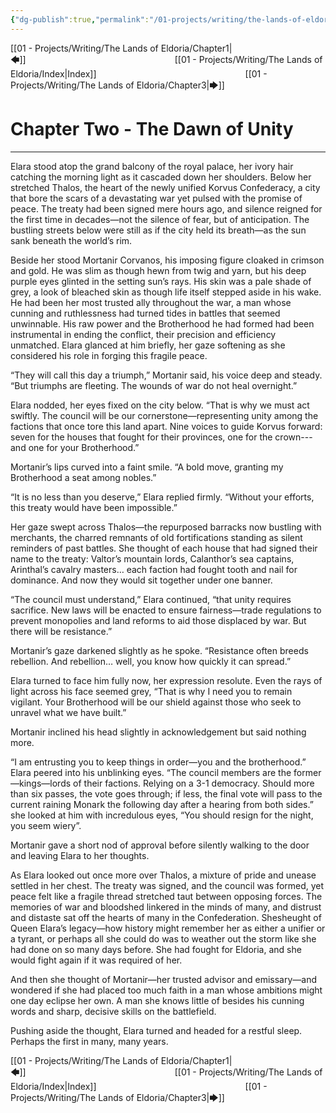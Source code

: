 ```yaml
---
{"dg-publish":true,"permalink":"/01-projects/writing/the-lands-of-eldoria/chapter2/"}
---
```


[[01 - Projects/Writing/The Lands of Eldoria/Chapter1\|🡄]]                 [[01 - Projects/Writing/The Lands of Eldoria/Index\|Index]]                 [[01 - Projects/Writing/The Lands of Eldoria/Chapter3\|🡆]]

# Chapter Two - The Dawn of Unity

---

Elara stood atop the grand balcony of the royal palace, her ivory hair catching the morning light as it cascaded down her shoulders. Below her stretched Thalos, the heart of the newly unified Korvus Confederacy, a city that bore the scars of a devastating war yet pulsed with the promise of peace. The treaty had been signed mere hours ago, and silence reigned for the first time in decades—not the silence of fear, but of anticipation. The bustling streets below were still as if the city held its breath—as the sun sank beneath the world’s rim.

Beside her stood Mortanir Corvanos, his imposing figure cloaked in crimson and gold. He was slim as though hewn from twig and yarn, but his deep purple eyes glinted in the setting sun’s rays. His skin was a pale shade of grey, a look of bleached skin as though life itself stepped aside in his wake. He had been her most trusted ally throughout the war, a man whose cunning and ruthlessness had turned tides in battles that seemed unwinnable. His raw power and the Brotherhood he had formed had been instrumental in ending the conflict, their precision and efficiency unmatched. Elara glanced at him briefly, her gaze softening as she considered his role in forging this fragile peace.

“They will call this day a triumph,” Mortanir said, his voice deep and steady. “But triumphs are fleeting. The wounds of war do not heal overnight.”

Elara nodded, her eyes fixed on the city below. “That is why we must act swiftly. The council will be our cornerstone—representing unity among the factions that once tore this land apart. Nine voices to guide Korvus forward: seven for the houses that fought for their provinces, one for the crown---and one for your Brotherhood.”

Mortanir’s lips curved into a faint smile. “A bold move, granting my Brotherhood a seat among nobles.”

“It is no less than you deserve,” Elara replied firmly. “Without your efforts, this treaty would have been impossible.”

Her gaze swept across Thalos—the repurposed barracks now bustling with merchants, the charred remnants of old fortifications standing as silent reminders of past battles. She thought of each house that had signed their name to the treaty: Valtor’s mountain lords, Calanthor’s sea captains, Arinthal’s cavalry masters… each faction had fought tooth and nail for dominance. And now they would sit together under one banner.

“The council must understand,” Elara continued, “that unity requires sacrifice. New laws will be enacted to ensure fairness—trade regulations to prevent monopolies and land reforms to aid those displaced by war. But there will be resistance.”

Mortanir’s gaze darkened slightly as he spoke. “Resistance often breeds rebellion. And rebellion… well, you know how quickly it can spread.”

Elara turned to face him fully now, her expression resolute. Even the rays of light across his face seemed grey, “That is why I need you to remain vigilant. Your Brotherhood will be our shield against those who seek to unravel what we have built.”

Mortanir inclined his head slightly in acknowledgement but said nothing more.

“I am entrusting you to keep things in order—you and the brotherhood.” Elara peered into his unblinking eyes. “The council members are the former—kings—lords of their factions. Relying on a 3-1 democracy. Should more than six passes, the vote goes through; if less, the final vote will pass to the current raining Monark the following day after a hearing from both sides.” she looked at him with incredulous eyes, “You should resign for the night, you seem wiery”.

Mortanir gave a short nod of approval before silently walking to the door and leaving Elara to her thoughts.

As Elara looked out once more over Thalos, a mixture of pride and unease settled in her chest. The treaty was signed, and the council was formed, yet peace felt like a fragile thread stretched taut between opposing forces. The memories of war and bloodshed linkered in the minds of many, and distrust and distaste sat off the hearts of many in the Confederation. Shesheught of Queen Elara’s legacy—how history might remember her as either a unifier or a tyrant, or perhaps all she could do was to weather out the storm like she had done on so many days before. She had fought for Eldoria, and she would fight again if it was required of her.

And then she thought of Mortanir—her trusted advisor and emissary—and wondered if she had placed too much faith in a man whose ambitions might one day eclipse her own. A man she knows little of besides his cunning words and sharp, decisive skills on the battlefield.

Pushing aside the thought, Elara turned and headed for a restful sleep. Perhaps the first in many, many years.

[[01 - Projects/Writing/The Lands of Eldoria/Chapter1\|🡄]]                 [[01 - Projects/Writing/The Lands of Eldoria/Index\|Index]]                 [[01 - Projects/Writing/The Lands of Eldoria/Chapter3\|🡆]]